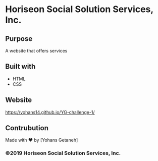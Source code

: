 # Horiseon Social Solution Services, Inc.

## Purpose 
A website that offers services 

## Built with 
* HTML 
* CSS

## Website
https://yohans14.github.io/YG-challenge-1/

## Contrubution 
Made with ❤️ by [Yohans Getaneh]



### ©️2019 Horiseon Social Solution Services, Inc.


